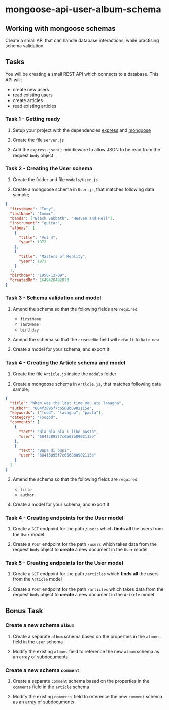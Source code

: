 # mongoose-api-user-album-schema

## Working with mongoose schemas

Create a small API that can handle database interactions, while practising schema validation.

## Tasks

You will be creating a small REST API which connects to a database. This API will;

- create new users
- read existing users
- create articles
- read existing articles

### Task 1 - Getting ready

1. Setup your project with the dependencies [express](https://www.npmjs.com/package/express) and [mongoose](https://www.npmjs.com/package/mongoose)

2. Create the file `server.js`

3. Add the `express.json()` middleware to allow JSON to be read from the request `body` object

### Task 2 - Creating the User schema

1. Create the folder and file `models/User.js`

2. Create a mongoose schema in `User.js`, that matches following data sample;

```json
{
  "firstName": "Tony",
  "lastName": "Iommi",
  "bands": ["Black Sabbath", "Heaven and Hell"],
  "instrument": "guitar",
  "albums": [
    {
      "title": "Vol 4",
      "year": 1972
    },
    {
      "title": "Masters of Reality",
      "year": 1971
    }
  ],
  "birthday": "1950-12-09",
  "createdOn": 1649428492873
}
```

### Task 3 - Schema validation and model

1. Amend the schema so that the following fields are `required`:

   - `firstName`
   - `lastName`
   - `birthday`

2. Amend the schema so that the `createdOn` field will `default` to `Date.now`

3. Create a model for your schema, and export it

### Task 4 - Creating the Article schema and model

1. Create the file `Article.js` inside the `models` folder

2. Create a mongoose schema in `Artlcle.js`, that matches following data sample;

```json
{
  "title": "When was the last time you ate lasagna",
  "author": "604f3895f7c6568b0902115e",
  "keywords": ["food", "lasagna", "pasta"],
  "category": "Fooood",
  "comments": [
    {
      "text": "Bla bla bla i like pasta",
      "user": "604f3895f7c6568b0902115e"
    },
    {
      "text": "Bapa di bupi",
      "user": "604f3895f7c6568b0902115e"
    }
  ]
}
```

3. Amend the schema so that the following fields are `required`:

   - `title`
   - `author`

4. Create a model for your schema, and export it

### Task 4 - Creating endpoints for the User model

1. Create a `GET` endpoint for the path `/users` which **finds** **all** the users from the `User` model

2. Create a `POST` endpoint for the path `/users` which takes data from the request `body` object to **create** a new document in the `User` model

### Task 5 - Creating endpoints for the User model

1. Create a `GET` endpoint for the path `/articles` which **finds** **all** the users from the `Article` model

2. Create a `POST` endpoint for the path `/articles` which takes data from the request `body` object to **create** a new document in the `Article` model

## Bonus Task

### Create a new schema `album`

1. Create a separate `album` schema based on the properties in the `albums` field in the `user` schema

2. Modify the existing `albums` field to reference the new `album` schema as an array of subdocuments

### Create a new schema `comment`

1. Create a separate `comment` schema based on the properties in the `comments` field in the `article` schema

2. Modify the existing `comments` field to reference the new `comment` schema as an array of subdocuments
